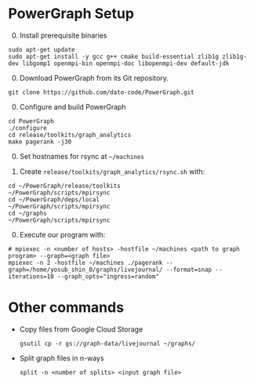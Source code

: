 # PowerGraph Setup

0. Install prerequisite binaries

  ```
  sudo apt-get update
  sudo apt-get install -y gcc g++ cmake build-essential zlib1g zlib1g-dev libgomp1 openmpi-bin openmpi-doc libopenmpi-dev default-jdk
  ```

0. Download PowerGraph from its Git repository. 

  ```
  git clone https://github.com/dato-code/PowerGraph.git
  ```

0. Configure and build PowerGraph

  ```
  cd PowerGraph
  ./configure
  cd release/toolkits/graph_analytics
  make pagerank -j30
  ```

0. Set hostnames for rsync at `~/machines`

0. Create `release/toolkits/graph_analytics/rsync.sh` with:  

  ```
  cd ~/PowerGraph/release/toolkits
  ~/PowerGraph/scripts/mpirsync
  cd ~/PowerGraph/deps/local
  ~/PowerGraph/scripts/mpirsync
  cd ~/graphs
  ~/PowerGraph/scripts/mpirsync
  ```

0. Execute our program with:
  ```
  # mpiexec -n <number of hosts> -hostfile ~/machines <path to graph program> --graph=<graph file>
  mpiexec -n 2 -hostfile ~/machines ./pagerank --graph=/home/yosub_shin_0/graphs/livejournal/ --format=snap --iterations=10 --graph_opts="ingress=random"
  ```
  
# Other commands

* Copy files from Google Cloud Storage

  ```
  gsutil cp -r gs://graph-data/livejournal ~/graphs/
  ```

* Split graph files in n-ways
  
  ```
  split -n <number of splits> <input graph file>
  ```
  
  
